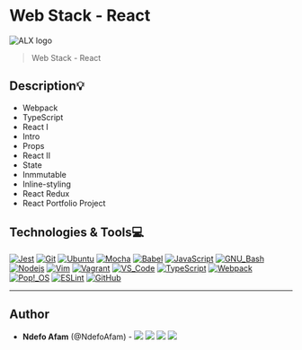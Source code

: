 # Web Stack - React

![ALX logo](https://www.alxafrica.com/wp-content/uploads/2022/01/header-logo.png)

> Web Stack - React

## Description:bulb:

- Webpack
- TypeScript
- React I
- Intro
- Props
- React II
- State
- Inmmutable
- Inline-styling
- React Redux
- React Portfolio Project

## Technologies & Tools:computer:

[![Jest](https://img.shields.io/badge/≡-Jest-C21325?logo=Jest&style=flat-square&labelColor=282828&logoColor=C21325)](https://jestjs.io/)
[![Git](https://img.shields.io/badge/≡-Git-F05032?logo=git&style=flat-square&labelColor=282828)](https://git-scm.com/)
[![Ubuntu](https://img.shields.io/badge/≡-Ubuntu-E95420?&style=flat-square&logo=Ubuntu&labelColor=282828)](https://ubuntu.com/)
[![Mocha](https://img.shields.io/badge/≡-Mocha-8D6748?logo=Mocha&style=flat-square&labelColor=282828)](https://mochajs.org/)
[![Babel](https://img.shields.io/badge/≡-Babel-F9DC3E?logo=Babel&style=flat-square&labelColor=282828)](https://babeljs.io/)
[![JavaScript](https://img.shields.io/badge/≡-JavaScript-F7DF1E?logo=javascript&style=flat-square&labelColor=282828)](https://developer.mozilla.org/en-US/docs/Web/javascript)
[![GNU_Bash](https://img.shields.io/badge/≡-GNU_Bash-4EAA25?logo=GNU-Bash&style=flat-square&labelColor=282828)](https://www.gnu.org/software/bash/)
[![Nodejs](https://img.shields.io/badge/≡-Nodejs-339933?logo=Node.js&style=flat-square&labelColor=282828)](https://nodejs.org/en/)
[![Vim](https://img.shields.io/badge/≡-Vim-019733?logo=Vim&style=flat-square&logoColor=019733&labelColor=282828)](https://www.vim.org/)
[![Vagrant](https://img.shields.io/badge/≡-Vagrant-1563FF?logo=vagrant&style=flat-square&logoColor=1563FF&labelColor=282828)](https://www.vagrantup.com/)
[![VS_Code](https://img.shields.io/badge/≡-VS_Code-007ACC?logo=visual-studio-code&style=flat-square&logoColor=007ACC&labelColor=282828)](https://code.visualstudio.com/)
[![TypeScript](https://img.shields.io/badge/≡-TypeScript-3178C6?logo=TypeScript&style=flat-square&logoColor=3178C6&labelColor=282828)](https://www.vagrantup.com/)
[![Webpack](https://img.shields.io/badge/≡-Webpack-8DD6F9?logo=Webpack&style=flat-square&labelColor=282828)](https://webpack.js.org/)
[![Pop!_OS](https://img.shields.io/badge/≡-Pop!_OS-48B9C7?logo=Pop!_OS&style=flat-square&labelColor=282828)](https://pop.system76.com/)
[![ESLint](https://img.shields.io/badge/≡-ESLint-4B32C3?logo=ESLint&style=flat-square&labelColor=282828&logoColor=4B32C3)](https://eslint.org/)
[![GitHub](https://img.shields.io/badge/≡-GitHub-181717?logo=GitHub&style=flat-square&labelColor=282828)](https://github.com/)

---

## Author
* **Ndefo Afam** (@NdefoAfam) - [<img src="https://img.shields.io/badge/Portfolio-20d6fe.svg?&style=plastic"/>](https://ndefoafam.github.io/NdefoAfam/)
  [<img src="https://img.shields.io/badge/Twitter-1DA1F2.svg?&style=plastic&logo=twitter&logoColor=white"/>](https://twitter.com/NdefoAfam)
  [<img src="https://img.shields.io/badge/Linkedin-0A66C2.svg?&style=plastic&logo=linkedin&logoColor=white"/>](https://www.linkedin.com/in/ndefoafam)
  [<img src="https://img.shields.io/badge/GitHub-181717.svg?&style=plastic&logo=github&logoColor=white"/>](https://github.com/NdefoAfam)
